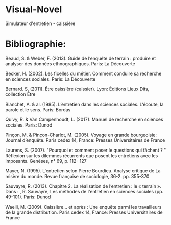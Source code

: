 # Visual-Novel
Simulateur d'entretien - caissière

# Bibliographie:

Beaud, S. & Weber, F. (2013). Guide de l’enquête de terrain : produire et analyser des données ethnographiques. Paris: La Découverte

Becker, H. (2002). Les ficelles du métier. Comment conduire sa recherche en sciences sociales. Paris: La Découverte

Bernard. S. (2011). Être caissière (caissier). Lyon: Éditions Lieux Dits, collection Être

Blanchet, A. & al. (1985). L’entretien dans les sciences sociales. L’écoute, la parole et le sens.  Paris: Bordas

Quivy, R. & Van Campenhoudt, L. (2017). Manuel de recherche en sciences sociales. Paris: Dunod

Pinçon, M. & Pinçon-Charlot, M. (2005). Voyage en grande bourgeoisie: Journal d’enquête. Paris cedex 14, France: Presses Universitaires de France

Laurens, S. (2007). "Pourquoi et comment poser le questions qui fâchent ? " Réflexion sur les dilemmes récurrents que posent les entretiens avec les imposants. Genèses, n° 69, p. 112- 127

Mayer, N. (1995). L'entretien selon Pierre Bourdieu. Analyse critique de La misère du monde. Revue française de sociologie, 36-2. pp. 355-370

Sauvayre, R. (2013). Chapitre 2. La réalisation de l’entretien : le « terrain ». Dans : , R. Sauvayre, Les méthodes de l'entretien en sciences sociales (pp. 49-101). Paris: Dunod

Waelli, M. (2009). Caissière... et après : Une enquête parmi les travailleurs de la grande distribution. Paris cedex 14, France: Presses Universitaires de France
